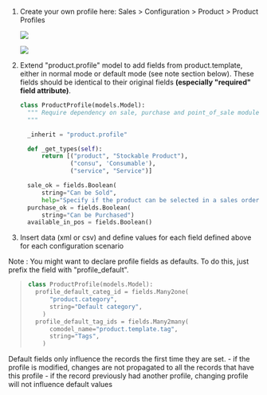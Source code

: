 1.  Create your own profile here: Sales \> Configuration \> Product \>
    Product Profiles

    ![](static/img/list.png)

    ![](static/img/create.png)

2.  Extend "product.profile" model to add fields from product.template,
    either in normal mode or default mode (see note section below).
    These fields should be identical to their original fields
    **(especially "required" field attribute)**.

    ``` python
    class ProductProfile(models.Model):
      """ Require dependency on sale, purchase and point_of_sale modules
      """

      _inherit = "product.profile"

      def _get_types(self):
          return [("product", "Stockable Product"),
                  ("consu", 'Consumable'),
                  ("service", "Service")]

      sale_ok = fields.Boolean(
          string="Can be Sold",
          help="Specify if the product can be selected in a sales order line.")
      purchase_ok = fields.Boolean(
          string="Can be Purchased")
      available_in_pos = fields.Boolean()
    ```

3.  Insert data (xml or csv) and define values for each field defined
    above for each configuration scenario

Note : You might want to declare profile fields as defaults. To do this,
just prefix the field with "profile_default".

> ``` python
> class ProductProfile(models.Model):
>   profile_default_categ_id = fields.Many2one(
>       "product.category",
>       string="Default category",
>     )
>   profile_default_tag_ids = fields.Many2many(
>       comodel_name="product.template.tag",
>       string="Tags",
>     )
> ```

Default fields only influence the records the first time they are set. -
if the profile is modified, changes are not propagated to all the
records that have this profile - if the record previously had another
profile, changing profile will not influence default values
